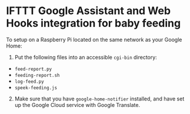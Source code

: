 # IFTTT Google Assistant and Web Hooks integration for baby feeding

To setup on a Raspberry Pi located on the same network as your Google Home:

1. Put the following files into an accessible `cgi-bin` directory:
 - `feed-report.py`
 - `feeding-report.sh`
 - `log-feed.py`
 - `speek-feeding.js`

2. Make sure that you have `google-home-notifier` installed, and have set up the Google Cloud service with Google Translate.
